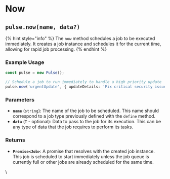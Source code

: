 # Now



## `pulse.now(name, data?)`

{% hint style="info" %}
The `now` method schedules a job to be executed immediately. It creates a job instance and schedules it for the current time, allowing for rapid job processing.
{% endhint %}

### Example Usage

```typescript
const pulse = new Pulse();

// Schedule a job to run immediately to handle a high priority update
pulse.now('urgentUpdate', { updateDetails: 'Fix critical security issue' })
```



### Parameters

* **`name`** (`string`): The name of the job to be scheduled. This name should correspond to a job type previously defined with the `define` method.
* **`data`** (`T` - optional): Data to pass to the job for its execution. This can be any type of data that the job requires to perform its tasks.

### Returns

* **`Promise<Job>`**: A promise that resolves with the created job instance. This job is scheduled to start immediately unless the job queue is currently full or other jobs are already scheduled for the same time.

\




